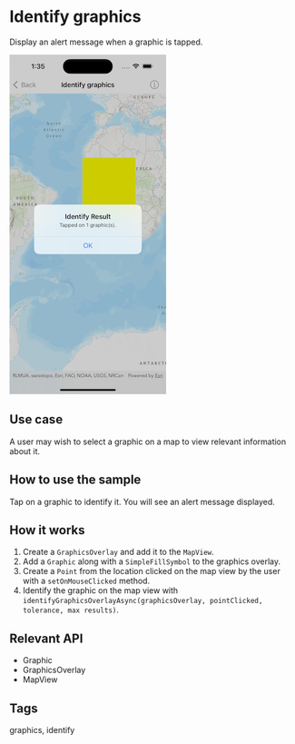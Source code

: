 # Identify graphics

Display an alert message when a graphic is tapped.

![Image of identify graphics](identify-graphics.png)

## Use case

A user may wish to select a graphic on a map to view relevant information about it.

## How to use the sample

Tap on a graphic to identify it. You will see an alert message displayed.

## How it works

1. Create a `GraphicsOverlay` and add it to the `MapView`.
2. Add a `Graphic` along with a `SimpleFillSymbol` to the graphics overlay.
3. Create a `Point` from the location clicked on the map view by the user with a `setOnMouseClicked` method.
4. Identify the graphic on the map view with `identifyGraphicsOverlayAsync(graphicsOverlay, pointClicked, tolerance, max results)`.

## Relevant API

* Graphic
* GraphicsOverlay
* MapView

## Tags

graphics, identify
